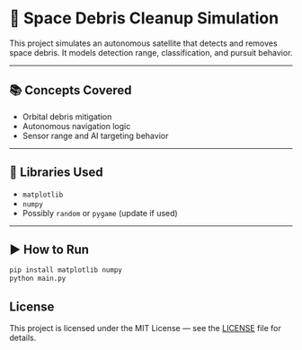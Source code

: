 # 🤖 Space Debris Cleanup Simulation

This project simulates an autonomous satellite that detects and removes space debris. It models detection range, classification, and pursuit behavior.

---

## 📚 Concepts Covered
- Orbital debris mitigation
- Autonomous navigation logic
- Sensor range and AI targeting behavior

---

## 🧰 Libraries Used
- `matplotlib`
- `numpy`
- Possibly `random` or `pygame` (update if used)

---

## ▶️ How to Run

```bash
pip install matplotlib numpy
python main.py
```
## License

This project is licensed under the MIT License — see the [LICENSE](../LICENSE) file for details.
